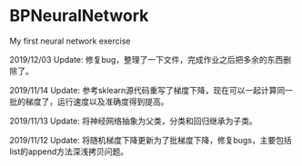 # BPNeuralNetwork
My first neural network exercise

2019/12/03 Update:
  修复bug，整理了一下文件，完成作业之后把多余的东西删除了。

2019/11/14 Update:
  参考sklearn源代码重写了梯度下降，现在可以一起计算同一批的梯度了，运行速度以及准确度得到提高。

2019/11/13 Update:
  将神经网络抽象为父类，分类和回归继承为子类。

2019/11/12 Update:
  将随机梯度下降更新为了批梯度下降，修复bugs，主要包括list的append方法深浅拷贝问题。
